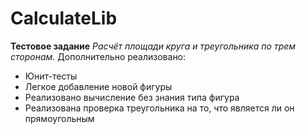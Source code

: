 # CalculateLib

**Тестовое задание**
*Расчёт площади круга и треугольника по трем сторонам.*
Дополнительно реализовано:
- Юнит-тесты
- Легкое добавление новой фигуры
- Реализовано вычисление без знания типа фигура
- Реализована проверка треугольника на то, что является ли он прямоугольным

